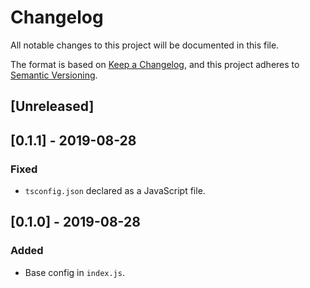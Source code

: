 # Changelog
All notable changes to this project will be documented in this file.

The format is based on [Keep a Changelog](https://keepachangelog.com/en/1.0.0/),
and this project adheres to [Semantic Versioning](https://semver.org/spec/v2.0.0.html).

## [Unreleased]

## [0.1.1] - 2019-08-28
### Fixed
- `tsconfig.json` declared as a JavaScript file.

## [0.1.0] - 2019-08-28
### Added
- Base config in `index.js`.
